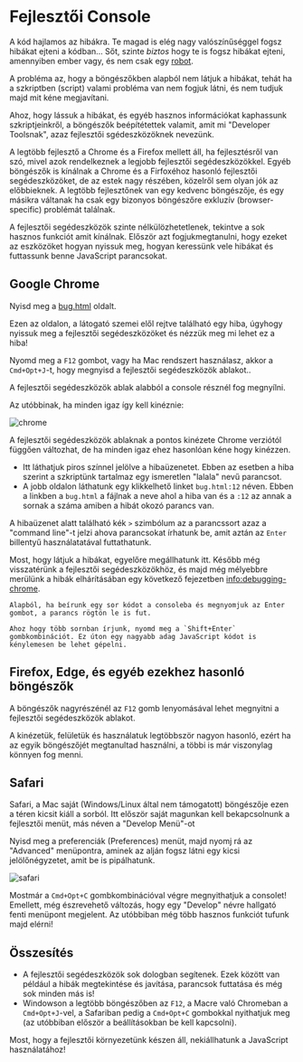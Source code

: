 # Fejlesztői Console

A kód hajlamos az hibákra. Te magad is elég nagy valószínűséggel fogsz hibákat ejteni a kódban... Sőt, szinte *biztos* hogy te is fogsz hibákat ejteni, amennyiben ember vagy, és nem csak egy [robot](https://en.wikipedia.org/wiki/Bender_(Futurama)).

A probléma az, hogy a böngészőkben alapból nem látjuk a hibákat, tehát ha a szkriptben (script) valami probléma van nem fogjuk látni, és nem tudjuk majd mit kéne megjavítani.

Ahoz, hogy lássuk a hibákat, és egyéb hasznos információkat kaphassunk szkriptjeinkről, a böngészők beépítétettek valamit, amit mi "Developer Toolsnak", azaz fejlesztői sgédeszközöknek nevezünk.

A legtöbb fejlesztő a Chrome és a Firefox mellett áll, ha fejlesztésről van szó, mivel azok rendelkeznek a legjobb fejlesztői segédeszközökkel. Egyéb böngészők is kínálnak a Chrome és a Firfoxéhoz hasonló fejlesztői segédeszközöket, de az estek nagy részében, közelről sem olyan jók az előbbieknek. A legtöbb fejlesztőnek van egy kedvenc böngészője, és egy másikra váltanak ha csak egy bizonyos böngészőre exkluzív (browser-specific) problémát találnak.

A fejlesztői segédeszközök szinte nélkülözhetetlenek, tekintve a sok hasznos funkciót amit kínálnak. Először azt fogjukmegtanulni, hogy ezeket az eszközöket hogyan nyissuk meg, hogyan keressünk vele hibákat és futtassunk benne JavaScript parancsokat.

## Google Chrome

Nyisd meg a [bug.html](bug.html) oldalt.

Ezen az oldalon, a látogató szemei elől rejtve található egy hiba, úgyhogy nyissuk meg a fejlesztői segédeszközöket és nézzük meg mi lehet ez a hiba!

Nyomd meg a `F12` gombot, vagy ha Mac rendszert használasz, akkor a `Cmd+Opt+J`-t, hogy megnyisd a fejlesztői segédeszközök ablakot..

A fejlesztői segédeszközök ablak alabból a console résznél fog megnyílni.

Az utóbbinak, ha minden igaz így kell kinéznie:

![chrome](chrome.png)

A fejlesztői segédeszközök ablaknak a pontos kinézete Chrome verziótól függően változhat, de ha minden igaz ehez hasonlóan kéne hogy kinézzen.

- Itt láthatjuk piros színnel jelölve a hibaüzenetet. Ebben az esetben a hiba szerint a szkriptünk tartalmaz egy ismeretlen "lalala" nevű parancsot.
- A jobb oldalon láthatunk egy klikkelhető linket `bug.html:12` néven. Ebben a linkben a `bug.html` a fájlnak a neve ahol a hiba van és a `:12` az annak a sornak a száma amiben a hibát okozó parancs van.

A hibaüzenet alatt található kék `>` szimbólum az a parancssort azaz a "command line"-t jelzi ahova parancsokat írhatunk be, amit aztán az `Enter` billentyű használatatával futtathatunk.

Most, hogy látjuk a hibákat, egyelőre megállhatunk itt. Később még visszatérünk a fejlesztői segédeszközökhöz, és majd még mélyebbre merülünk a hibák elhárításában egy következő fejezetben <info:debugging-chrome>.

```smart header="Multi-line input"
Alapból, ha beírunk egy sor kódot a consoleba és megnyomjuk az Enter gombot, a parancs rögtön le is fut.

Ahoz hogy több sornban írjunk, nyomd meg a `Shift+Enter` gombkombinációt. Ez úton egy nagyabb adag JavaScript kódot is kénylemesen be lehet gépelni.
```

## Firefox, Edge, és egyéb ezekhez hasonló böngészők

A böngészők nagyrészénél az `F12` gomb lenyomásával lehet megnyitni a fejlesztői segédeszközök ablakot.

A kinézetük, felületük és használatuk legtöbbször nagyon hasonló, ezért ha az egyik böngészőjét megtanultad használni, a többi is már viszonylag könnyen fog menni.

## Safari

Safari, a Mac saját (Windows/Linux által nem támogatott) böngészője ezen a téren kicsit kiáll a sorból. Itt először saját magunkan kell bekapcsolnunk a fejlesztői menüt, más néven a "Develop Menü"-ot

Nyisd meg a preferenciák (Preferences) menüt, majd nyomj rá az "Advanced" menüpontra, aminek az alján fogsz látni egy kicsi jelölőnégyzetet, amit be is pipálhatunk.

![safari](safari.png)

Mostmár a `Cmd+Opt+C` gombkombinációval végre megnyithatjuk a consolet! Emellett, még észrevehető változás, hogy egy "Develop" névre hallgató fenti menüpont megjelent. Az utóbbiban még több hasznos funkciót tufunk majd elérni!

## Összesítés

- A fejlesztői segédeszközök sok dologban segítenek. Ezek között van például a hibák megtekintése és javítása, parancsok futtatása és még sok minden más is!
- Windowson a legtöbb böngészőben az `F12`, a Macre való Chromeban a `Cmd+Opt+J`-vel, a Safariban pedig a `Cmd+Opt+C` gombokkal nyithatjuk meg (az utóbbiban először a beállításokban be kell kapcsolni).

Most, hogy a fejlesztői környezetünk készen áll, nekiállhatunk a JavaScript használatához!
